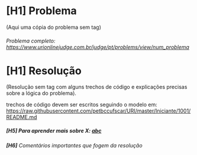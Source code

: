 # **[H1]** Problema

(Aqui uma cópia do problema sem tag)

###### Problema completo: https://www.urionlinejudge.com.br/judge/pt/problems/view/num_problema

# **[H1]** Resolução

(Resolução sem tag com alguns trechos de código e explicações precisas sobre a lógica do problema).

trechos de código devem ser escritos seguindo o modelo em: https://raw.githubusercontent.com/petbccufscar/URI/master/Iniciante/1001/README.md

##### **[H5]** Para aprender mais sobre X: [abc](link)

###### **[H6]** Comentários importantes que fogem da resolução
